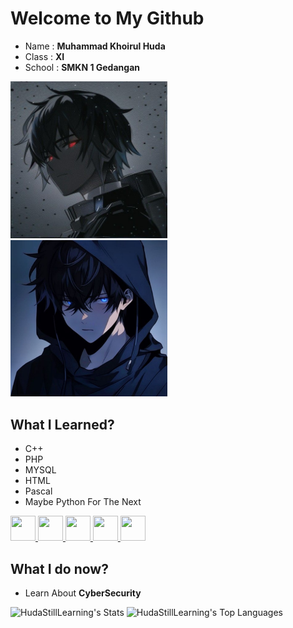 # Welcome to My Github
- Name : **Muhammad Khoirul Huda**
- Class : **XI**
- School : **SMKN 1 Gedangan**

<img src="./Anime.jpeg" width=49.75%> <img src="./Anime1.jpg" width=49.75%>

## What I Learned?
- C++
- PHP
- MYSQL
- HTML
- Pascal
- Maybe Python For The Next

<a href="https://cplusplus.com/"> <img src="https://upload.wikimedia.org/wikipedia/commons/1/18/ISO_C%2B%2B_Logo.svg" width=40 height=40> </a>
<a href="https://www.php.net/"> <img src="https://www.php.net/images/logos/new-php-logo.svg" width=40 height=40> </a>
<a href="https://www.mysql.com/"> <img src="https://upload.wikimedia.org/wikipedia/de/d/dd/MySQL_logo.svg" width=40 height=40> </a>
<a href="https://html.com/"><img src="https://upload.wikimedia.org/wikipedia/commons/6/61/HTML5_logo_and_wordmark.svg" width=40 height=40> </a>
<a href="https://www.python.org/"><img src="https://upload.wikimedia.org/wikipedia/commons/c/c3/Python-logo-notext.svg" width=40 height=40> </a>


## What I do now?
- Learn About **CyberSecurity**

![HudaStillLearning's Stats](https://github-readme-stats.vercel.app/api?username=HudaStillLearning&theme=vue-dark&show_icons=true&hide_border=false&count_private=false)
![HudaStillLearning's Top Languages](https://github-readme-stats.vercel.app/api/top-langs/?username=HudaStillLearning&theme=vue-dark&show_icons=true&hide_border=false&layout=compact)

